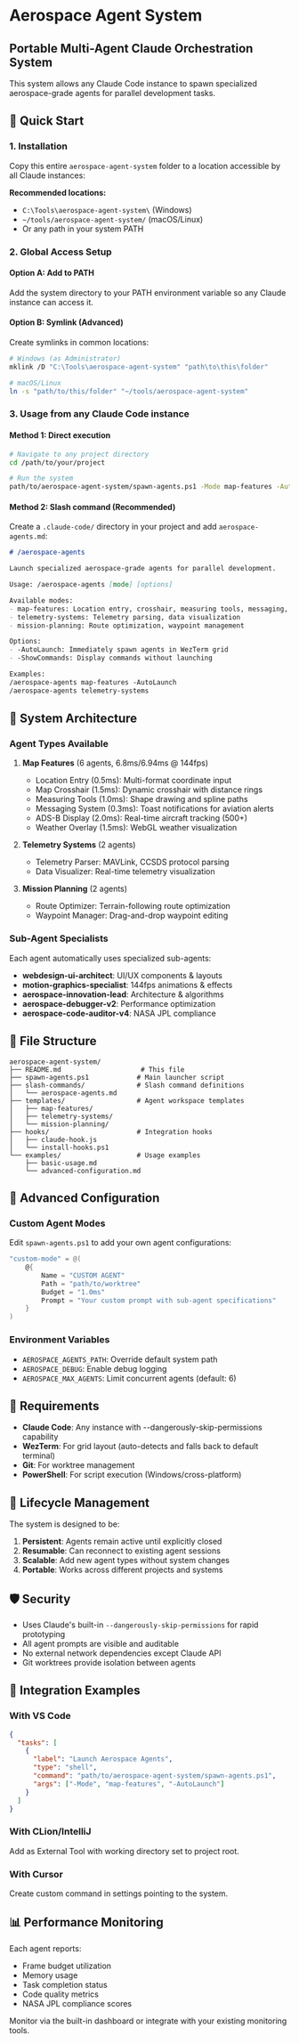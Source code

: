 # Aerospace Agent System
## Portable Multi-Agent Claude Orchestration System

This system allows any Claude Code instance to spawn specialized aerospace-grade agents for parallel development tasks.

## 🚀 Quick Start

### 1. Installation
Copy this entire `aerospace-agent-system` folder to a location accessible by all Claude instances:

**Recommended locations:**
- `C:\Tools\aerospace-agent-system\` (Windows)
- `~/tools/aerospace-agent-system/` (macOS/Linux)
- Or any path in your system PATH

### 2. Global Access Setup

#### Option A: Add to PATH
Add the system directory to your PATH environment variable so any Claude instance can access it.

#### Option B: Symlink (Advanced)
Create symlinks in common locations:
```bash
# Windows (as Administrator)
mklink /D "C:\Tools\aerospace-agent-system" "path\to\this\folder"

# macOS/Linux
ln -s "path/to/this/folder" "~/tools/aerospace-agent-system"
```

### 3. Usage from any Claude Code instance

#### Method 1: Direct execution
```bash
# Navigate to any project directory
cd /path/to/your/project

# Run the system
path/to/aerospace-agent-system/spawn-agents.ps1 -Mode map-features -AutoLaunch
```

#### Method 2: Slash command (Recommended)
Create a `.claude-code/` directory in your project and add `aerospace-agents.md`:

```markdown
# /aerospace-agents

Launch specialized aerospace-grade agents for parallel development.

Usage: /aerospace-agents [mode] [options]

Available modes:
- map-features: Location entry, crosshair, measuring tools, messaging, ADS-B, weather
- telemetry-systems: Telemetry parsing, data visualization
- mission-planning: Route optimization, waypoint management

Options:
- -AutoLaunch: Immediately spawn agents in WezTerm grid
- -ShowCommands: Display commands without launching

Examples:
/aerospace-agents map-features -AutoLaunch
/aerospace-agents telemetry-systems
```

## 🎯 System Architecture

### Agent Types Available

1. **Map Features** (6 agents, 6.8ms/6.94ms @ 144fps)
   - Location Entry (0.5ms): Multi-format coordinate input
   - Map Crosshair (1.5ms): Dynamic crosshair with distance rings
   - Measuring Tools (1.0ms): Shape drawing and spline paths
   - Messaging System (0.3ms): Toast notifications for aviation alerts
   - ADS-B Display (2.0ms): Real-time aircraft tracking (500+)
   - Weather Overlay (1.5ms): WebGL weather visualization

2. **Telemetry Systems** (2 agents)
   - Telemetry Parser: MAVLink, CCSDS protocol parsing
   - Data Visualizer: Real-time telemetry visualization

3. **Mission Planning** (2 agents)
   - Route Optimizer: Terrain-following route optimization
   - Waypoint Manager: Drag-and-drop waypoint editing

### Sub-Agent Specialists

Each agent automatically uses specialized sub-agents:
- **webdesign-ui-architect**: UI/UX components & layouts
- **motion-graphics-specialist**: 144fps animations & effects  
- **aerospace-innovation-lead**: Architecture & algorithms
- **aerospace-debugger-v2**: Performance optimization
- **aerospace-code-auditor-v4**: NASA JPL compliance

## 📁 File Structure

```
aerospace-agent-system/
├── README.md                    # This file
├── spawn-agents.ps1            # Main launcher script
├── slash-commands/             # Slash command definitions
│   └── aerospace-agents.md
├── templates/                  # Agent workspace templates
│   ├── map-features/
│   ├── telemetry-systems/
│   └── mission-planning/
├── hooks/                      # Integration hooks
│   ├── claude-hook.js
│   └── install-hooks.ps1
└── examples/                   # Usage examples
    ├── basic-usage.md
    └── advanced-configuration.md
```

## 🔧 Advanced Configuration

### Custom Agent Modes

Edit `spawn-agents.ps1` to add your own agent configurations:

```powershell
"custom-mode" = @(
    @{
        Name = "CUSTOM AGENT"
        Path = "path/to/worktree"
        Budget = "1.0ms"
        Prompt = "Your custom prompt with sub-agent specifications"
    }
)
```

### Environment Variables

- `AEROSPACE_AGENTS_PATH`: Override default system path
- `AEROSPACE_DEBUG`: Enable debug logging
- `AEROSPACE_MAX_AGENTS`: Limit concurrent agents (default: 6)

## 🚨 Requirements

- **Claude Code**: Any instance with --dangerously-skip-permissions capability
- **WezTerm**: For grid layout (auto-detects and falls back to default terminal)
- **Git**: For worktree management
- **PowerShell**: For script execution (Windows/cross-platform)

## 🔄 Lifecycle Management

The system is designed to be:

1. **Persistent**: Agents remain active until explicitly closed
2. **Resumable**: Can reconnect to existing agent sessions
3. **Scalable**: Add new agent types without system changes
4. **Portable**: Works across different projects and systems

## 🛡️ Security

- Uses Claude's built-in `--dangerously-skip-permissions` for rapid prototyping
- All agent prompts are visible and auditable
- No external network dependencies except Claude API
- Git worktrees provide isolation between agents

## 🤝 Integration Examples

### With VS Code
```json
{
  "tasks": [
    {
      "label": "Launch Aerospace Agents",
      "type": "shell",
      "command": "path/to/aerospace-agent-system/spawn-agents.ps1",
      "args": ["-Mode", "map-features", "-AutoLaunch"]
    }
  ]
}
```

### With CLion/IntelliJ
Add as External Tool with working directory set to project root.

### With Cursor
Create custom command in settings pointing to the system.

## 📊 Performance Monitoring

Each agent reports:
- Frame budget utilization
- Memory usage
- Task completion status
- Code quality metrics
- NASA JPL compliance scores

Monitor via the built-in dashboard or integrate with your existing monitoring tools.